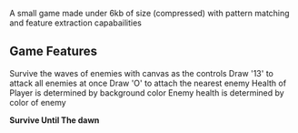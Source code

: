 A small game made under 6kb of size (compressed) with pattern matching and feature extraction capabailities

## Game Features

Survive the waves of enemies with canvas as the controls
Draw '13' to attack all enemies at once
Draw 'O' to attach the nearest enemy
Health of Player is determined by background color
Enemy health is determined by color of enemy 

**Survive Until The dawn**